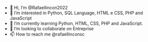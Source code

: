 - 👋 Hi, I’m @Rafaellincon2022
- 👀 I’m interested in Python, SQL Language, HTML e CSS, PHP and JavaScript
- 🌱 I’m currently learning Python, HTML, CSS, PHP and JavaScript.
- 💞️ I’m looking to collaborate on Entreprise
- 📫 How to reach me @rafaellinconsc

<!---
Rafaellincon2022/Rafaellincon2022 is a ✨ special ✨ repository because its `README.md` (this file) appears on your GitHub profile.
You can click the Preview link to take a look at your changes.
--->
